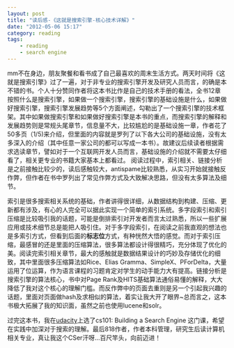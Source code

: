 ```yaml
---
layout: post
title: "读后感-《这就是搜索引擎-核心技术详解》"
date: "2012-05-06 15:17"
category: reading
tags:
    - reading
    - search engine
---
```

 mm不在身边，朋友聚餐和看书成了自己最喜欢的周末生活方式。两天时间将《这就是搜索引擎》过了一遍，对于非专业的搜索引擎开发及研究人员而言，的确是本不错的书。个人十分赞同作者将这本书比作是自己的技术手册的看法，全书12章按照什么是搜索引擎，如果做一个搜索引擎，搜索引擎的基础设施是什么，如果做好搜索引擎，搜索引擎发展趋势等5个方面阐述，勾勒出了一个搜索引擎的技术框架。其中如果做搜索引擎和如果做好搜索引擎是本书的重点，而搜索引擎的解释和发展趋势则是常规头尾章节，信息量不大，比较尴尬的是基础设施一章，作者花了50多页（1/5)来介绍，但里面的内容就是罗列了以下各大公司的基础设施，没有太多深入的介绍（其中任意一家公司的都可以写成一本书）。故建议后续读者根据需求选读章节，譬如对于一个互联网开发人员而言，基础设施的介绍就不需要太仔细看了，相关更专业的书籍大家基本上都看过。
 阅读过程中，索引相关、链接分析是之前接触比较少的，读后感触较大，antispame比较熟悉，从实习开始就接触反作弊，但作者在书中罗列出了常见作弊方式及大致解决思路，但没有太多算法及细节。

索引是很多搜索相关系统的基础，作者讲得很详细，从数据结构到构建、压缩、更新都有涉及，有心的人完全可以据此实现一个简单的索引系统。多字段索引和索引压缩是比较吸引我的话题，可能是倒排索引对开发者而言太过熟悉，所以一些扩展应用或技术细节总是能把人吸引住。对于多字段索引，在阅读之前我直观的想法也是多索引方式，但看到后面的**标志位**方式，有种恍然大悟的感觉。而对于索引压缩，最感冒的还是里面的压缩算法，很多算法都设计得很精巧，充分体现了优化的美。阅读完索引相关章节，最大的感触就是数据结果设计的巧妙及存储优化的细致，其中里面很多压缩算法如Rice、Elias Gramma、SimpleX、PForDelta，大量运用了位运算，作为语言课程的习题肯定对学生的动手能力大有提高。链接分析是搜索引擎的算法核心，书中对Page Rank及HITS基础算法通俗易懂的解释，大大降低了我对这个核心的理解门槛。而反作弊中的页面去重则是另一个引起我兴趣的话题，里面对页面做hash及求相似的算法，着实让我大开了眼界~总而言之，这本书极大拓展了我的知识面，虽然之前也使用lucene和solr。

过完这本书，我在[udacity](https://www.udacity.com)上选了cs101: Building a Search Engine 这门课，希望在实践中加深对于搜索的理解。最后818作者，作者本科管理，研究生后读计算机相关专业，真让我这个CSer汗呀…百尺竿头，向前迈进！
